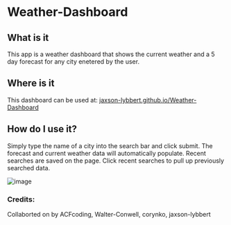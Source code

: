 # Weather-Dashboard

## What is it
This app is a weather dashboard that shows the current weather and a 5 day forecast for any city enetered by the user.

## Where is it
This dashboard can be used at: [jaxson-lybbert.github.io/Weather-Dashboard](jaxson-lybbert.github.io/Weather-Dashboard)

## How do I use it?
Simply type the name of a city into the search bar and click submit. The forecast and current weather data will automatically populate. Recent searches are saved on the page. Click recent searches to pull up previously searched data.

![image](https://github.com/jaxson-lybbert/Weather-Dashboard/assets/132233010/47dd20b8-3178-4404-8e32-0de4488d1a87)

### Credits:
Collaborted on by ACFcoding, Walter-Conwell, corynko, jaxson-lybbert
